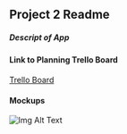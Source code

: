 ## Project 2 Readme

##### Descript of App

#### Link to Planning Trello Board
[Trello Board](https://trello.com/invite/b/taFMH5oe/ATTI1e994c49c1b88f52a3e1a93a561592e5DC05E651/projcet-2)


#### Mockups

![Img Alt Text](Link)